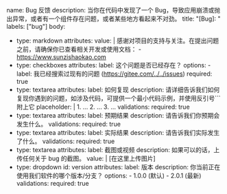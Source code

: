 name: Bug 反馈
description: 当你在代码中发现了一个 Bug，导致应用崩溃或抛出异常，或者有一个组件存在问题，或者某些地方看起来不对劲。
title: "[Bug]: "
labels: ["bug"]
body:
  - type: markdown
    attributes:
      value: |
        感谢对项目的支持与关注。在提出问题之前，请确保你已查看相关开发或使用文档：
        - https://www.sunzishaokao.com
  - type: checkboxes
    attributes:
      label: 这个问题是否已经存在？
      options:
        - label: 我已经搜索过现有的问题 (https://gitee.com/../../issues)
          required: true
  - type: textarea
    attributes:
      label: 如何复现
      description: 请详细告诉我们如何复现你遇到的问题，如涉及代码，可提供一个最小代码示例，并使用反引号```附上它
      placeholder: |
        1. ...
        2. ...
        3. ...
    validations:
      required: true
  - type: textarea
    attributes:
      label: 预期结果
      description: 请告诉我们你预期会发生什么。
    validations:
      required: true
  - type: textarea
    attributes:
      label: 实际结果
      description: 请告诉我们实际发生了什么。
    validations:
      required: true
  - type: textarea
    attributes:
      label: 截图或视频
      description: 如果可以的话，上传任何关于 bug 的截图。
      value: |
        [在这里上传图片]
  - type: dropdown
    id: version
    attributes:
      label: 版本
      description: 你当前正在使用我们软件的哪个版本/分支？
      options:
        - 1.0.0 (默认)
        - 2.0.1 (最新)
    validations:
      required: true